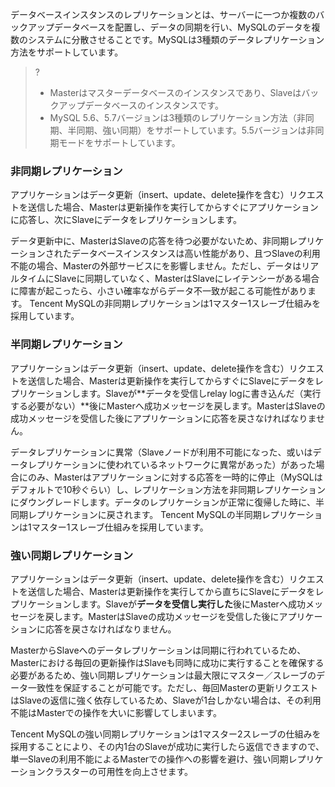 データベースインスタンスのレプリケーションとは、サーバーに一つか複数のバックアップデータベースを配置し、データの同期を行い、MySQLのデータを複数のシステムに分散させることです。MySQLは3種類のデータレプリケーション方法をサポートしています。

>?
>- Masterはマスターデータベースのインスタンスであり、Slaveはバックアップデータベースのインスタンスです。
>- MySQL 5.6、5.7バージョンは3種類のレプリケーション方法（非同期、半同期、強い同期）をサポートしています。5.5バージョンは非同期モードをサポートしています。

### 非同期レプリケーション
アプリケーションはデータ更新（insert、update、delete操作を含む）リクエストを送信した場合、Masterは更新操作を実行してからすぐにアプリケーションに応答し、次にSlaveにデータをレプリケーションします。

データ更新中に、MasterはSlaveの応答を待つ必要がないため、非同期レプリケーションされたデータベースインスタンスは高い性能があり、且つSlaveの利用不能の場合、Masterの外部サービスにを影響しません。ただし、データはリアルタイムにSlaveに同期していなく、MasterはSlaveにレイテンシーがある場合に障害が起こったら、小さい確率ながらデータ不一致が起こる可能性があります。
Tencent MySQLの非同期レプリケーションは1マスター1スレーブ仕組みを採用しています。

### 半同期レプリケーション
アプリケーションはデータ更新（insert、update、delete操作を含む）リクエストを送信した場合、Masterは更新操作を実行してからすぐにSlaveにデータをレプリケーションします。Slaveが**データを受信しrelay logに書き込んだ（実行する必要がない）**後にMasterへ成功メッセージを戻します。MasterはSlaveの成功メッセージを受信した後にアプリケーションに応答を戻さなければなりません。

データレプリケーションに異常（Slaveノードが利用不可能になった、或いはデータレプリケーションに使われているネットワークに異常があった）があった場合にのみ、Masterはアプリケーションに対する応答を一時的に停止（MySQLはデフォルトで10秒ぐらい）し、レプリケーション方法を非同期レプリケーションにダウングレードします。データのレプリケーションが正常に復帰した時に、半同期レプリケーションに戻されます。
Tencent MySQLの半同期レプリケーションは1マスター1スレーブ仕組みを採用しています。

### 強い同期レプリケーション　　
アプリケーションはデータ更新（insert、update、delete操作を含む）リクエストを送信した場合、Masterは更新操作を実行してから直ちにSlaveにデータをレプリケーションします。Slaveが**データを受信し実行した**後にMasterへ成功メッセージを戻します。MasterはSlaveの成功メッセージを受信した後にアプリケーションに応答を戻さなければなりません。

MasterからSlaveへのデータレプリケーションは同期に行われているため、Masterにおける毎回の更新操作はSlaveも同時に成功に実行することを確保する必要があるため、強い同期レプリケーションは最大限にマスター／スレーブのデータ一致性を保証することが可能です。ただし、毎回Masterの更新リクエストはSlaveの返信に強く依存しているため、Slaveが1台しかない場合は、その利用不能はMasterでの操作を大いに影響してしまいます。

Tencent MySQLの強い同期レプリケーションは1マスター2スレーブの仕組みを採用することにより、その内1台のSlaveが成功に実行したら返信できますので、単一Slaveの利用不能によるMasterでの操作への影響を避け、強い同期レプリケーションクラスターの可用性を向上させます。
